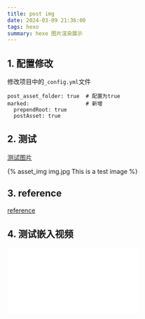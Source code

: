 ```yaml
---
title: post img
date: 2024-03-09 21:36:00
tags: hexo
summary: hexo 图片渲染展示
---
```

## 1. 配置修改
修改项目中的`_config.yml`文件
```
post_asset_folder: true  # 配置为true
marked:                  # 新增
  prependRoot: true
  postAsset: true
```

## 2. 测试
[测试图片](img.jpg)

{% asset_img img.jpg This is a test image %}

## 3. reference
[reference](https://blog.csdn.net/2301_77285173/article/details/130189857)

## 4. 测试嵌入视频

<iframe src="//player.bilibili.com/player.html?aid=552069936&bvid=BV1Hi4y117BB&cid=542945776&p=5" scrolling="no" border="0" frameborder="no" framespacing="0" allowfullscreen="true"> </iframe>